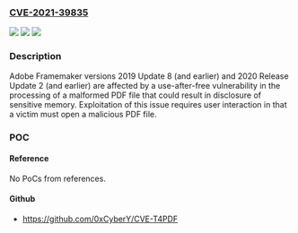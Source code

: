 ### [CVE-2021-39835](https://cve.mitre.org/cgi-bin/cvename.cgi?name=CVE-2021-39835)
![](https://img.shields.io/static/v1?label=Product&message=FrameMaker&color=blue)
![](https://img.shields.io/static/v1?label=Version&message=%3C%3D%202020.2%20&color=brighgreen)
![](https://img.shields.io/static/v1?label=Vulnerability&message=Use%20After%20Free%20(CWE-416)&color=brighgreen)

### Description

Adobe Framemaker versions 2019 Update 8 (and earlier) and 2020 Release Update 2 (and earlier) are affected by a use-after-free vulnerability in the processing of a malformed PDF file that could result in disclosure of sensitive memory. Exploitation of this issue requires user interaction in that a victim must open a malicious PDF file.

### POC

#### Reference
No PoCs from references.

#### Github
- https://github.com/0xCyberY/CVE-T4PDF

